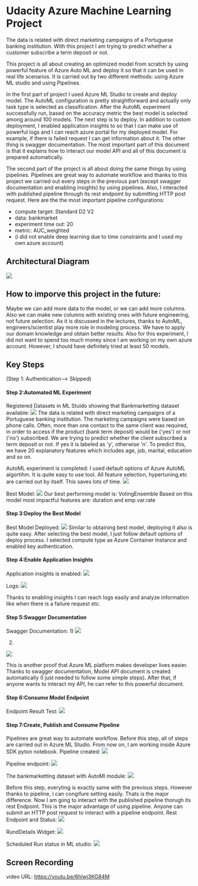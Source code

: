 
# Udacity Azure Machine Learning Project

The data is related with direct marketing campaigns of a Portuguese banking institution. With this project I am trying to predict whether a customer subscribe a term deposit or not.

This project is all about creating an optimized model from scratch by using powerful feature of Azure Auto ML and deploy it so that it can be used in real life scenarios. It is carried out by two different methods: using Azure ML studio and using Pipelines.

In the first part of project I used Azure ML Studio to create and deploy model. The AutoML configuration  is pretty straightforward and actually only task type is selected as classification. After the AutoML experiment successfully run, based on the accuracy metric the best model is selected among around 100 models. The next step is to deploy. In addition to custom deployment, I enabled application insights to so that I can make use of powerful logs and I can reach azure portal for my deployed model. For example, if there is failed request I can get information about it. The other thing is swagger documentation. The most important part of this document is that it explains how to interact our model API and all of this document is prepared automatically.

The second part of the project is all about doing the same things by using pipelines. Pipelines are great way to automate workflow and thanks to this project we carried out every steps in the previous part (except swagger documentation and enabling insights) by using pipelines. Also, I interacted with published pipeline through its rest endpoint by submitting HTTP post request.
Here are the the most important pipeline configurations:
- compute target: Standard D2 V2
- data: bankmarket
- experiment time out: 20
- metric: AUC_weighted
- (i did not enable deep learning due to time constraints and I used my own azure account)

## Architectural Diagram
![](images/UdacityAzureML.png)

## How to imporve this project in the future:
Maybe we can add more data to the model, or we can add more columns. Also we can make new columns with existing ones with future engineering, not future selection. As it is discussed in the lectures, thanks to AutoML, engineers/scientist play more role in modeling process. We have to apply our domain knowledge and obtain better results. Also for this experiment, I did not want to spend too much money since I am working on my own azure account. However, I should have definitely tried at least 50 models.

## Key Steps

(Step 1: Authentication--> Skipped)

#### Step 2:Automated ML Experiment
Registered Datasets in ML Stuido showing that Bankmarketting dataset available:
![](images/step2/bankdataset.png)
The data is related with direct marketing campaigns of a Portuguese banking institution. The marketing campaigns were based on phone calls. Often, more than one contact to the same client was required, in order to access if the product (bank term deposit) would be ('yes') or not ('no') subscribed. We are trying to predict whether the client subscribed a term deposit or not. If yes it is labeled as 'y', otherwise 'n'. To predict this, we have 20 explanatory features which includes age, job, marital, education and so on.

AutoML experiment is completed:
I used default options of Azure AutoML algortihm. It is quite easy to use tool. All feature selection, hypertuning,etc are carried out by itself. This saves lots of time.
![](images/step2/experimentcompleted.png)

Best Model:
![](images/step2/bestmodel.png)
Our best performing model is: VotingEnsemble Based on this model most impactful features are: duration and emp.var.rate

#### Step 3:Deploy the Best Model

Best Model Deployed:
![](images/step3/bestmodeldeployed.png)
Similar to obtaining best model, deploying it also is quite easy. After selecting the best model, I just follow default options of deploy process. I selected compute type as Azure Container Instance and enabled key authentication.

#### Step 4:Enable Application Insights

Application insights is enabled:
![](images/step4/applicationinsightsenabled.png)

Logs:
![](images/step4/logs.png)

Thanks to enabling insights I can reach logs easily and analyze information like when there is a failure request etc.

#### Step 5:Swagger Documentation

Swagger Documentation:
1)
![](images/step5/swagger1.png)

2)
![](images/step5/swagger2.png)

This is another proof that Azure ML platform makes developer lives easier. Thanks to swagger documentation, Model API document is created automatically (I just needed to follow some simple steps). After that, if anyone wants to interact my API, he can refer to this powerful document.

#### Step 6:Consume Model Endpoint

Endpoint Result Test:
![](images/step6/result.png)

#### Step 7:Create, Publish and Consume Pipeline

Pipelines are great way to automate workflow. Before this step, all of steps are carried out in Azure ML Studio. From now on, I am working inside Azure SDK pyton notebook.
Pipeline created:
![](images/step7/pipelinecreated.png)

Pipeline endpoint:
![](images/step7/pipelineendpoint.png)

The bankmarketting dataset with AutoMl module:
![](images/step7/bankmarketautoml.png)

Before this step, everyting is exactly same with the previous steps. However thanks to pipeline, I can congifure setting easily. Thats is the major difference.
Now I am gıing to interact with the published pipeline thorugh its rest Endpoint. This is the major advantage of using pipeline. Anyone can submit an HTTP post request to interact with a pipeline endpoint.
Rest Endpoint and Status:
![](images/step7/StatusRestPoint.png)

RundDetails Widget:
![](images/step7/Jupyter.png)

Scheduled Run status in ML studio:
![](images/step7/pipelinerestendfin.png)



## Screen Recording
video URL: https://youtu.be/6hlwj3KG84M


